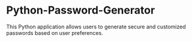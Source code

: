 # Python-Password-Generator
This Python application allows users to generate secure and customized passwords based on user preferences.
